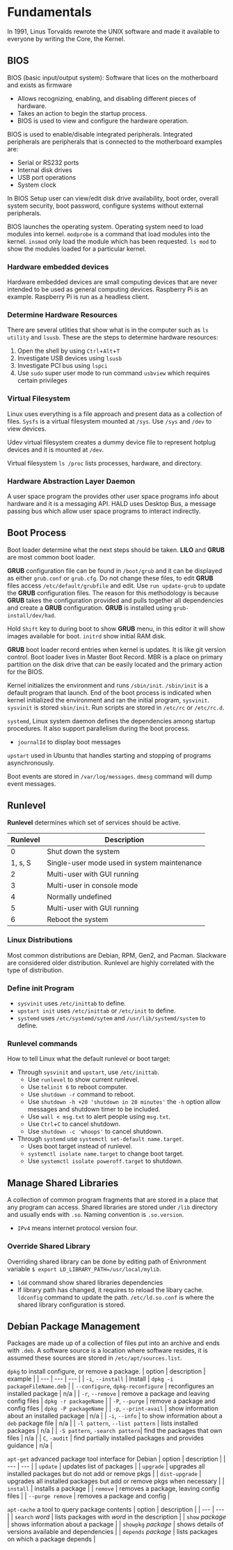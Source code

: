 # Fundamentals
In 1991, Linus Torvalds rewrote the UNIX software and made it available to everyone by writing the Core, the Kernel. 

## BIOS
BIOS (basic input/output system): Software that lices on the motherboard and exists as firmware
- Allows recognizing, enabling, and disabling different pieces of hardware.
- Takes an action to begin the startup process.
- BIOS is used to view and configure the hardware operation. 

BIOS is used to enable/disable integrated peripherals. Integrated peripherals are peripherals that is connected to the motherboard examples are:
- Serial or RS232 ports
- Internal disk drives
- USB port operations
- System clock

In BIOS Setup user can view/edit disk drive availability, boot order, overall system security, boot password, configure systems without external peripherals. 

BIOS launches the operating system. Operating system need to load modules into kernel. `modprobe` is a command that load modules into the kernel. `insmod` only load the module which has been requested. `ls mod` to show the modules loaded for a particular kernel. 

### Hardware embedded devices
Hardware embedded devices are small computing devices that are never intended to be used as general computing devices. Raspberry Pi is an example. Raspberry Pi is run as a headless client. 

### Determine Hardware Resources
There are several utlities that show what is in the computer such as `ls utility` and `lsusb`. These are the steps to determine hardware resources:

1. Open the shell by using `Ctrl`+`Alt`+`T` 
2. Investigate USB devices using `lsusb`
3. Investigate PCI bus using `lspci`
4. Use `sudo` super user mode to run command `usbview` which requires certain privileges

### Virtual Filesystem
Linux uses everything is a file approach and present data as a collection of files. `Sysfs` is a virtual filesystem mounted at `/sys`. Use `/sys` and `/dev` to view devices.

Udev virtual filesystem creates a dummy device file to represent hotplug devices and it is mounted at `/dev`. 

Virtual filesystem `ls /proc` lists processes, hardware, and directory. 

### Hardware Abstraction Layer Daemon
A user space program the provides other user space programs info about hardware and it is a messaging API. HALD uses Desktop Bus, a message passing bus which allow user space programs to interact indirectly. 

## Boot Process
Boot loader determine what the next steps should be taken. **LILO** and **GRUB** are most common boot loader. 

**GRUB** configuration file can be found in `/boot/grub` and it can be displayed as either `grub.conf` or `grub.cfg`. Do not change these files, to edit **GRUB** files access `/etc/default/grubfile` and edit. Use `run update-grub` to update the **GRUB** configuration files. The reason for this methodology is because **GRUB** takes the configuration provided and pulls together all dependencies and create a **GRUB** configuration. **GRUB** is installed using `grub-install/dev/had`. 

Hold `Shift` key to during boot to show **GRUB** menu, in this editor it will show images available for boot. `initrd` show initial RAM disk. 

**GRUB** boot loader record entries when kernel is updates. It is like git version control. Boot loader lives in Master Boot Record. MBR is a place on primary partition on the disk drive that can be easily located and the primary action for the BIOS.

Kernel initializes the environment and runs `/sbin/init`. `/sbin/init` is a default program that launch. End of the boot process is indicated when kernel initialized the environment and ran the initial program, `sysvinit`. `sysvinit` is stored `sbin/init`. Run scripts are stored in `/etc/rc` or `/etc/rc.d`.

`systemd`, Linux system daemon defines the dependencies among startup procedures. It also support parallelism during the boot process.
- `journalId` to display boot messages

`upstart` used in Ubuntu that handles starting and stopping of programs asynchronously. 

Boot events are stored in `/var/log/messages`. `dmesg` command will dump event messages. 

## Runlevel
**Runlevel** determines which set of services should be active. 

| Runlevel | Description |
| --- | --- |
| 0 | Shut down the system |
| 1, s, S | Single-user mode used in system maintenance |
| 2 | Multi-user with GUI running |
| 3 | Multi-user in console mode |
| 4 | Normally undefined |
| 5 | Multi-user with GUI running |
| 6 | Reboot the system |

### Linux Distributions
Most common distributions are Debian, RPM, Gen2, and Pacman. Slackware are considered older distribution. Runlevel are highly correlated with the type of distribution. 

### Define init Program
- `sysvinit` uses `/etc/inittab` to define.
- `upstart init` uses `/etc/inittab` or `/etc/init` to define. 
- `systemd` uses `/etc/systemd/sytem` and `/usr/lib/systemd/system` to define. 

### Runlevel commands
How to tell Linux what the default runlevel or boot target:
- Through `sysvinit` and `upstart`, use `/etc/inittab`. 
    - Use `runlevel` to show current runlevel. 
    - Use `telinit 6` to reboot computer.
    - Use `shutdown -r` command to reboot.
    - Use `shutdown -h +20 'shutdown in 20 minutes'` the `-h` option allow messages and shutdown timer to be included. 
    - Use `wall < msg.txt` to alert people using `msg.txt`.
    - Use `Ctrl`+`C` to cancel shutdown.
    - Use `shutdown -c 'whoops'` to cancel shutdown.
- Through `systemd` use `systemctl set-default name.target`. 
    - Uses boot target instead of runlevel. 
    - `systemctl isolate name.target` to change boot target. 
    - Use `systemctl isolate poweroff.target` to shutdown. 

## Manage Shared Libraries
A collection of common program fragments that are stored in a place that any program can access. Shared libraries are stored under `/lib` directory and usually ends with `.so`. Naming convention is `.so.version`. 
- `IPv4` means internet protocol version four.

### Override Shared Library
Overriding shared library can be done by editing path of Enivronment variable `$ export LD_LIBRARY_PATH=/usr/local/mylib`. 
- `ldd` command show shared libraries dependencies
- If library path has changed, it requires to reload the libary cache. `ldconfig` command to update the path. `/etc/ld.so.conf` is where the shared library configuration is stored.

## Debian Package Management
Packages are made up of a collection of files put into an archive and ends with `.deb`. 
A software source is a location where software resides, it is assumed these sources are stored in `/etc/apt/sources.list`.

`dpkg` to install configure, or remove a package.
| option | description | example |
| --- | --- | --- |
| `-i`, `--install` | Install | `dpkg -i packageFileName.deb` |
| `--configure`, `dpkg-reconfigure` | reconfigures an installed package | n/a |
| `-r`, `--remove` | remove a package and leaving config files | `dpkg -r packageName` |
| `-P`, `--purge` |  remove a package and config files | `dpkg -P packageName` |
| `-p`, `--print-avail` | show information about an installed package | n/a |
| `-i`, `--info` | to show information about a `deb` package file | n/a |
| `-l pattern`, `--list pattern` | lists installed packages | n/a |
| `-S pattern`, `-search pattern`| find the packages that own files | n/a |
| `C`, `-audit` | find partially installed packages and provides guidance | n/a |

`apt-get` advanced package tool interface for Debian
| option | description |
| --- | --- |
| `update` | updates list of packages |
| `upgrade` | upgrades all installed packages but do not add or remove pkgs |
| `dist-upgrade` | upgrades all installed packages but add or remove pkgs when necessary |
| `install` | installs a package |
| `remove` | removes a package, leaving config files |
| `--purge remove` | removes a package and config |

`apt-cache` a tool to query package contents
| option | description |
| --- | --- |
| `search` *word* | lists packages with *word* in the description |
| `show` *package* | shows information about a package |
| `showpkg` *package* | shows details of versions available and dependencies |
| `depends` *package* | lists packages on which a package depends |



